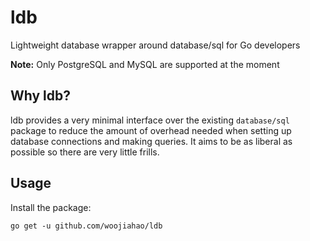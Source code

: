 # ldb
Lightweight database wrapper around database/sql for Go developers

**Note:** Only PostgreSQL and MySQL are supported at the moment

## Why ldb?

ldb provides a very minimal interface over the existing `database/sql` package to reduce the amount of overhead needed 
when setting up database connections and making queries. It aims to be as liberal as possible so there are very little 
frills.

## Usage

Install the package:

```text
go get -u github.com/woojiahao/ldb
```